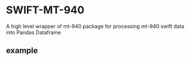# SWIFT-MT-940
A high level wrapper of mt-940 package for processing mt-940 swift data into Pandas Dataframe
## example 
